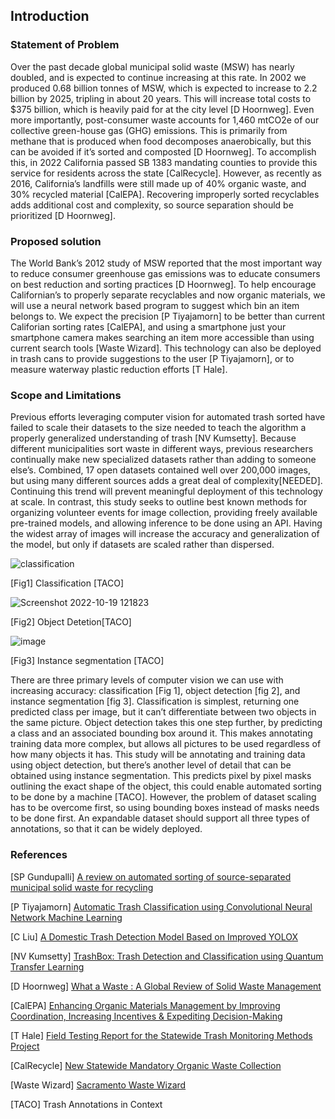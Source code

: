 ## Introduction

### Statement of Problem

Over the past decade global municipal solid waste (MSW) has nearly doubled, and is expected to continue increasing at this rate. In 2002 we produced 0.68 billion tonnes of MSW, which is expected to increase to 2.2 billion by 2025, tripling in about 20 years. This will increase total costs to $375 billion, which is heavily paid for at the city level [D Hoornweg]. Even more importantly, post-consumer waste accounts for 1,460 mtCO2e of our collective green-house gas (GHG) emissions. This is primarily from methane that is produced when food decomposes anaerobically, but this can be avoided if it’s sorted and composted [D Hoornweg]. To accomplish this, in 2022 California passed SB 1383 mandating counties to provide this service for residents across the state [CalRecycle]. However, as recently as 2016, California’s landfills were still made up of 40% organic waste, and 30% recycled material [CalEPA]. Recovering improperly sorted recyclables adds additional cost and complexity, so source separation should be prioritized [D Hoornweg].
  
### Proposed solution

The World Bank’s 2012 study of MSW reported that the most important way to reduce consumer greenhouse gas emissions was to educate consumers on best reduction and sorting practices [D Hoornweg]. To help encourage Californian’s to properly separate recyclables and now organic materials, we will use a neural network based program to suggest which bin an item belongs to. We expect the precision [P Tiyajamorn] to be better than current Califorian sorting rates [CalEPA], and using a smartphone just your smartphone camera makes searching an item more accessible than using current search tools [Waste Wizard]. This technology can also be deployed in trash cans to provide suggestions to the user [P Tiyajamorn], or to measure waterway plastic reduction efforts [T Hale].

### Scope and Limitations

Previous efforts leveraging computer vision for automated trash sorted have failed to scale their datasets to the size needed to teach the algorithm a properly generalized understanding of trash [NV Kumsetty]. Because different municipalities sort waste in different ways, previous researchers continually make new specialized datasets rather than adding to someone else’s. Combined, 17 open datasets contained well over 200,000 images, but using many different sources adds a great deal of complexity[NEEDED]. Continuing this trend will prevent meaningful deployment of this technology at scale. In contrast, this study seeks to outline best known methods for organizing volunteer events for image collection, providing freely available pre-trained models, and allowing inference to be done using an API. Having the widest array of images will increase the accuracy and generalization of the model, but only if datasets are scaled rather than dispersed. 

![classification](https://user-images.githubusercontent.com/39971693/196785253-71e2d4eb-f1bc-48a3-8c18-ab56ff5fcfe3.png)

[Fig1] Classification [TACO]

![Screenshot 2022-10-19 121823](https://user-images.githubusercontent.com/39971693/196784358-e82e143e-fda5-4afe-9b0d-6ec584dbfd96.png)

[Fig2] Object Detetion[TACO]

![image](https://user-images.githubusercontent.com/39971693/196784748-452d9202-69b0-4d2c-b14a-debbaefeaf6c.png)

[Fig3] Instance segmentation [TACO]

There are three primary levels of computer vision we can use with increasing accuracy: classification [Fig 1], object detection [fig 2], and instance segmentation [fig 3]. Classification is simplest, returning one predicted class per image, but it can’t differentiate between two objects in the same picture. Object detection takes this one step further, by predicting a class and an associated bounding box around it. This makes annotating training data more complex, but allows all pictures to be used regardless of how many objects it has. This study will be annotating and training data using object detection, but there’s another level of detail that can be obtained using instance segmentation. This predicts pixel by pixel masks outlining the exact shape of the object, this could enable automated sorting to be done by a machine [TACO]. However, the problem of dataset scaling has to be overcome first, so using bounding boxes instead of masks needs to be done first. An expandable dataset should support all three types of annotations, so that it can be widely deployed.  


### References

[SP Gundupalli] [A review on automated sorting of source-separated municipal solid waste for recycling](https://www.academia.edu/29489023/A_review_on_automated_sorting_of_source_separated_municipal_solid_waste_for_recycling?auto=citations&from=cover_page)

[P Tiyajamorn] [Automatic Trash Classification using Convolutional Neural Network Machine Learning](https://ieeexplore.ieee.org/stamp/stamp.jsp?arnumber=9095775)

[C Liu] [A Domestic Trash Detection Model Based on Improved YOLOX](https://www.mdpi.com/1424-8220/22/18/6974/htm)

[NV Kumsetty] [TrashBox: Trash Detection and Classification using Quantum Transfer Learning](https://ieeexplore.ieee.org/abstract/document/9770922)

[D Hoornweg] [What a Waste : A Global Review of Solid Waste Management](https://openknowledge.worldbank.org/handle/10986/17388)

[CalEPA] [Enhancing Organic Materials Management by Improving Coordination, Increasing Incentives & Expediting Decision-Making](https://calepa.ca.gov/wp-content/uploads/sites/6/2018/11/CalEPA-Report-Enhancing-Organic-Materials-Management.pdf)

[T Hale] [Field Testing Report for the Statewide Trash Monitoring Methods Project](https://www.sfei.org/sites/default/files/biblio_files/Field%20Testing%20Report%20-%20Trash%20Monitoring%20Methods%202021%20rev1.pdf)

[CalRecycle] [New Statewide Mandatory Organic Waste Collection](https://calrecycle.ca.gov/organics/slcp/collection/)

[Waste Wizard] [Sacramento Waste Wizard](http://www.cityofsacramento.org/public-works/rsw/waste-wizard)

[TACO] Trash Annotations in Context


